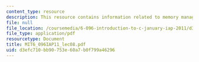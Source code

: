 ```yaml
---
content_type: resource
description: This resource contains information related to memory management.
file: null
file_location: /coursemedia/6-096-introduction-to-c-january-iap-2011/d3efc710bb90753e60a7b0f799a46296_MIT6_096IAP11_lec08.pdf
file_type: application/pdf
resourcetype: Document
title: MIT6_096IAP11_lec08.pdf
uid: d3efc710-bb90-753e-60a7-b0f799a46296
---
```

